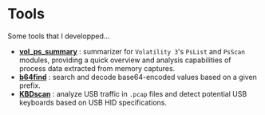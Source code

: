 # Tools
 Some tools that I developped...

- [**vol_ps_summary**](https://emree-1.github.io/posts/volatility3-process-summary/) : summarizer for `Volatility 3`'s `PsList` and `PsScan` modules, providing a quick overview and analysis capabilities of process data extracted from memory captures.
- [**b64find**](https://emree-1.github.io/posts/b64-find/) : search and decode base64-encoded values based on a given prefix. 
- [**KBDscan**](https://emree-1.github.io/posts/KBDscan/) : analyze USB traffic in `.pcap` files and detect potential USB keyboards based on USB HID specifications.